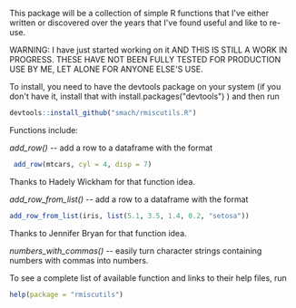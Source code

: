 <!-- README.md is generated from README.Rmd. Please edit that file -->
This package will be a collection of simple R functions that I've either written or discovered over the years that I've found useful and like to re-use.

WARNING: I have just started working on it AND THIS IS STILL A WORK IN PROGRESS. THESE HAVE NOT BEEN FULLY TESTED FOR PRODUCTION USE BY ME, LET ALONE FOR ANYONE ELSE'S USE.

To install, you need to have the devtools package on your system (if you don't have it, install that with install.packages("devtools") ) and then run

``` r
devtools::install_github("smach/rmiscutils.R")
```

Functions include:

*add\_row()* -- add a row to a dataframe with the format

``` r
 add_row(mtcars, cyl = 4, disp = 7)
```

Thanks to Hadely Wickham for that function idea.

*add\_row\_from\_list()* -- add a row to a dataframe with the format

``` r
add_row_from_list(iris, list(5.1, 3.5, 1.4, 0.2, "setosa"))
```

Thanks to Jennifer Bryan for that function idea.

*numbers\_with\_commas()* -- easily turn character strings containing numbers with commas into numbers.

To see a complete list of available function and links to their help files, run

``` r
help(package = "rmiscutils")
```
